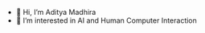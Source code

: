 - 👋 Hi, I’m Aditya Madhira
- 👀 I’m interested in AI and Human Computer Interaction


<!---
Adityamadhira008/Adityamadhira008 is a ✨ special ✨ repository because its `README.md` (this file) appears on your GitHub profile.
You can click the Preview link to take a look at your changes.
--->
